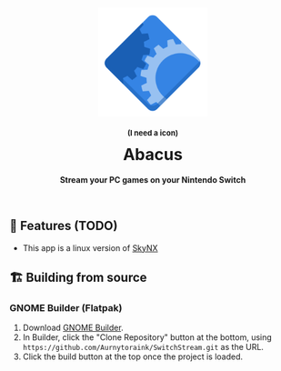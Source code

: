 <h1 align="center">
  <img src="data/icons/hicolor/scalable/apps/com.github.Aurnytoraink.SwitchStream.svg" alt="SwitchStream" width="192" height="192"/><br>
  <p style="font-size: small;">(I need a icon)</p>
  Abacus
</h1>

<p align="center"><strong>Stream your PC games on your Nintendo Switch</strong></p>

<br>

## 🧪 Features (TODO)

- This app is a linux version of [SkyNX](https://github.com/DevL0rd/SkyNX/)

## 🏗️ Building from source

### GNOME Builder (Flatpak)

1. Download [GNOME Builder](https://flathub.org/apps/details/org.gnome.Builder).
2. In Builder, click the "Clone Repository" button at the bottom, using `https://github.com/Aurnytoraink/SwitchStream.git` as the URL.
3. Click the build button at the top once the project is loaded.
